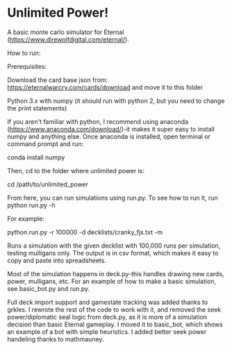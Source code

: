 # Unlimited Power!

A basic monte carlo simulator for Eternal (https://www.direwolfdigital.com/eternal/).

How to run:

Prerequisites:

Download the card base json from: https://eternalwarcry.com/cards/download and move it to this folder

Python 3.x with numpy (it should run with python 2, but you need to change the print statements)

If you aren't familiar with python, I recommend using anaconda (https://www.anaconda.com/download/)-it makes it super easy to install numpy and anything else.  Once anaconda is installed, open terminal or command prompt and run:

conda install numpy 

Then, cd to the folder where unlimited power is:

cd /path/to/unlimited_power

From here, you can run simulations using run.py.  To see how to run it, run python run.py -h

For example:

python.run.py -r 100000  -d decklists/cranky_fjs.txt -m

Runs a simulation with the given decklist with 100,000 runs per simulation, testing mulligans only.  The output is in csv format, which makes it easy to copy and paste into spreadsheets.  


Most of the simulation happens in deck.py-this handles drawing new cards, power, mulligans, etc.  For an example of how to make a basic simulation, see basic_bot.py and run.py.

Full deck import support and gamestate tracking was added thanks to grkles.  I rewrote the rest of the code to work with it, and removed the seek power/diplomatic seal logic from deck.py, as it is more of a simulation decision than basic Eternal gameplay.  I moved it to basic_bot, which shows an example of a bot with simple heuristics.  I added better seek power handeling thanks to mathmauney.
